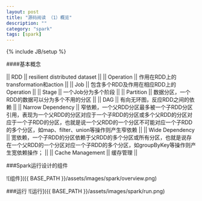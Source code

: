 ```yaml
---
layout: post
title: "源码阅读 （1）概览"
description: ""
category: "spark"
tags: [spark]
---
```

{% include JB/setup %}

####基本概念

|| RDD || resilient distributed dataset ||
|| Operation || 作用在RDD上的transformation和action ||
|| Job || 包含多个RDD及作用在相应RDD上的Operation ||
|| Stage || 一个Job分为多个阶段 ||
|| Partition || 数据分区，一个RDD的数据可以分为多个不用的分区 ||
|| DAG || 有向无环图，反应RDD之间的依赖 ||
|| Narrow Dependency || 窄依赖，一个父RDD分区最多被一个子RDD分区引用，表现为一个父RDD的分区对应于一个子RDD的分区或多个父RDD的分区对应于一个子RDD的分区，也就是说一个父RDD的一个分区不可能对应一个子RDD的多个分区，如map、filter、union等操作则产生窄依赖 ||
|| Wide Dependency || 宽依赖，一个子RDD的分区依赖于父RDD的多个分区或所有分区，也就是说存在一个父RDD的一个分区对应一个子RDD的多个分区，如groupByKey等操作则产生宽依赖操作； ||
|| Cache Management || 缓存管理 ||

###Spark运行设计的组件

![组件]({{ BASE_PATH }}/assets/images/spark/overview.png)

###运行
![运行]({{ BASE_PATH }}/assets/images/spark/run.png)
